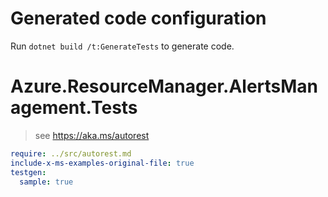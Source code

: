 # Generated code configuration

Run `dotnet build /t:GenerateTests` to generate code.

# Azure.ResourceManager.AlertsManagement.Tests

> see https://aka.ms/autorest
``` yaml
require: ../src/autorest.md
include-x-ms-examples-original-file: true
testgen:
  sample: true
```